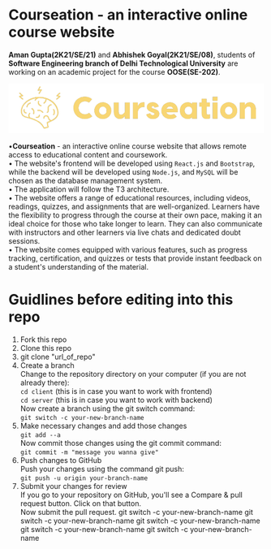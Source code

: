 # Courseation - an interactive online course website

<strong>Aman Gupta(2K21/SE/21)</strong> and <strong>Abhishek Goyal(2K21/SE/08)</strong>, students of <strong>Software Engineering branch of Delhi Technological University</strong> are working on an academic project for the course <strong>OOSE(SE-202)</strong>.

<img alt="courseation-logo" src="client/public/images/logo-without-bg.png">

•<strong>Courseation</strong> - an interactive online course website that allows remote access to educational content and coursework.\
• The website's frontend will be developed using `React.js` and `Bootstrap`, while the backend will be developed using `Node.js`, and `MySQL` will be chosen as the database management system.\
• The application will follow the T3 architecture.\
• The website offers a range of educational resources, including videos, readings, quizzes, and assignments that are well-organized. Learners have the flexibility to progress through the course at their own pace, making it an ideal choice for those who take longer to learn. They can also communicate with instructors and other learners via live chats and dedicated doubt sessions.\
• The website comes equipped with various features, such as progress tracking, certification, and quizzes or tests that provide instant feedback on a student's understanding of the material.

# Guidlines before editing into this repo
1. Fork this repo
2. Clone this repo
3. git clone "url_of_repo"
4. Create a branch\
    Change to the repository directory on your computer (if you are not already there):\
    `cd client` (this is in case you want to work with frontend)\
    `cd server` (this is in case you want to work with backend)\
    Now create a branch using the git switch command:\
    `git switch -c your-new-branch-name`
5. Make necessary changes and add those changes\
    `git add --a`\
    Now commit those changes using the git commit command:\
    `git commit -m "message you wanna give"`
6. Push changes to GitHub\
    Push your changes using the command git push:\
    `git push -u origin your-branch-name`
7. Submit your changes for review\
    If you go to your repository on GitHub, you'll see a Compare & pull request button. Click on that button.\
    Now submit the pull request.
    git switch -c your-new-branch-name
    git switch -c your-new-branch-name
    git switch -c your-new-branch-name
    git switch -c your-new-branch-name
    git switch -c your-new-branch-name
